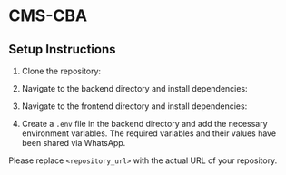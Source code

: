 # CMS-CBA

## Setup Instructions

1. Clone the repository:

2. Navigate to the backend directory and install dependencies:

3. Navigate to the frontend directory and install dependencies:

4. Create a `.env` file in the backend directory and add the necessary environment variables. The required variables and their values have been shared via WhatsApp.

Please replace `<repository_url>` with the actual URL of your repository.
